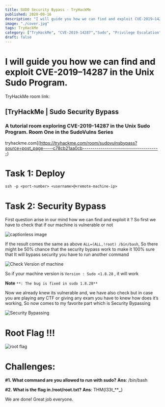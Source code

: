 ```yaml
---
title: SUDO Security Bypass - TryHackMe
published: 2020-08-16
description: "I will guide you how we can find and exploit CVE-2019–14287"
image: "./cover.jpg"
tags: TryHackMe
category: ["TryHackMe", "CVE-2019-14287","Sudo", "Privilege Escalation"]
draft: false
---
```


I will guide you how we can find and exploit CVE-2019–14287 in the Unix Sudo Program.
=====================================================================================

TryHackMe room link:

[TryHackMe | Sudo Security Bypass
--------------------------------

### A tutorial room exploring CVE-2019-14287 in the Unix Sudo Program. Room One in the SudoVulns Series

tryhackme.com](https://tryhackme.com/room/sudovulnsbypass?source=post_page-----c78cb21aa0cb---------------------------------------)

**Task 1: Deploy**
==================

```
ssh -p <port-number> <username>@<remote-machine-ip>
```

**Task 2: Security Bypass**
===========================

First question arise in our mind how we can find and exploit it ? So first we have to check that if our machine is vulnerable or not

![captionless image](https://miro.medium.com/v2/resize:fit:2000/format:webp/1*dkduYM7DGoO1UrI6wC7STg.png)

If the result comes the same as above `ALL=(ALL,!root) /bin/bash`, So there might be 50% chance that the security bypass work to make it 100% sure that It will bypass security you have to run another command

![Check Version of machine](https://miro.medium.com/v2/resize:fit:1400/format:webp/1*tljqQqVfF7IUSVvIk_FJFA.png)

So if your machine version is `Version : Sudo <1.8.28` , it will work

**Note** `**: The bug is fixed in sudo 1.8.28**`

Now we already knew its vulnerable and, we have also check but in case you are playing any CTF or giving any exam you have to knew how does it’s working, So now comes to my favorite part which is Security Bypassing

![Security Bypassing](https://miro.medium.com/v2/resize:fit:1400/format:webp/1*XxHCy_a432wtnCSVzlsVSQ.png)

**Root Flag !!!**
=================

![root flag](https://miro.medium.com/v2/resize:fit:1400/format:webp/1*SPWk07gIDobGn4ljOGAq8g.png)

**Challenges:**
===============

**#1. What command are you allowed to run with sudo?**
**Ans**: /bin/bash

**#2. What is the flag in /root/root.txt?**
**Ans**: THM{l33t_********_******}

We are done! Great job everyone.
